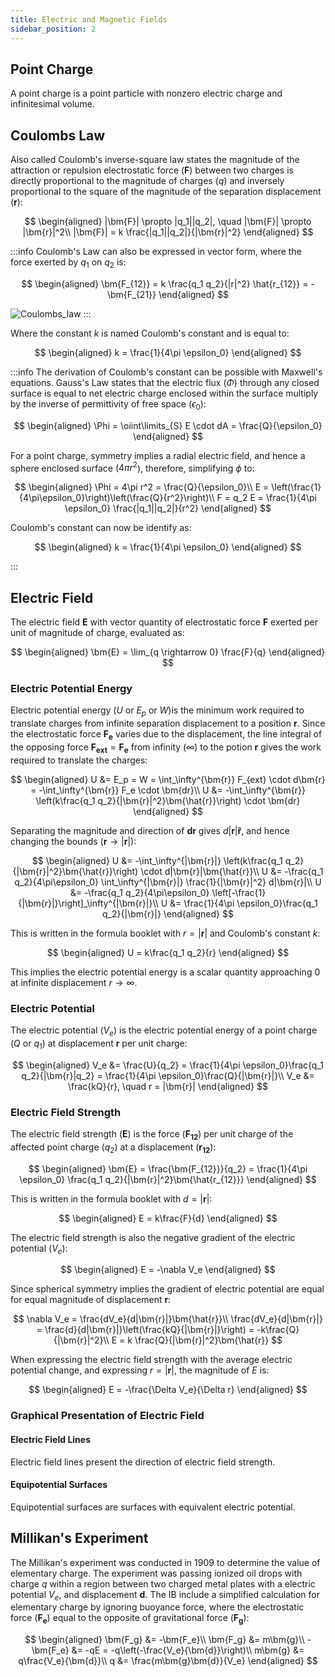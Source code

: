 ```yaml
---
title: Electric and Magnetic Fields
sidebar_position: 2
---
```


## Point Charge

A point charge is a point particle with nonzero electric charge and infinitesimal volume.

## Coulombs Law

Also called Coulomb's inverse-square law states the magnitude of the attraction or repulsion electrostatic force ($\bm{F}$) between two charges is directly proportional to the magnitude of charges ($q$) and inversely proportional to the square of the magnitude of the separation displacement ($\bm{r}$):

$$
\begin{aligned}
    |\bm{F}| \propto |q_1||q_2|, \quad |\bm{F}| \propto |\bm{r}|^2\\
    |\bm{F}| = k \frac{|q_1||q_2|}{|\bm{r}|^2}
\end{aligned}
$$

:::info
Coulomb's Law can also be expressed in vector form, where the force exerted by $q_1$ on $q_2$ is:

$$
\begin{aligned}
    \bm{F_{12}} = k \frac{q_1 q_2}{|r|^2} \hat{r_{12}} = -\bm{F_{21}}
\end{aligned}
$$

![Coulombs_law](/img/physics/CoulombsLaw.png)
:::

Where the constant $k$ is named Coulomb's constant and is equal to:

$$
\begin{aligned}
    k = \frac{1}{4\pi \epsilon_0}
\end{aligned}
$$

:::info
The derivation of Coulomb's constant can be possible with Maxwell's equations. Gauss's Law states that the electric flux ($\Phi$) through any closed surface is equal to net electric charge enclosed within the surface multiply by the inverse of permittivity of free space ($\epsilon_0$):

$$
\begin{aligned}
    \Phi = \oiint\limits_{S} E \cdot dA = \frac{Q}{\epsilon_0}
\end{aligned}
$$

For a point charge, symmetry implies a radial electric field, and hence a sphere enclosed surface ($4\pi r^2$), therefore, simplifying $\phi$ to:

$$
\begin{aligned}
    \Phi = 4\pi r^2 = \frac{Q}{\epsilon_0}\\
    E = \left(\frac{1}{4\pi\epsilon_0}\right)\left(\frac{Q}{r^2}\right)\\
    F = q_2 E = \frac{1}{4\pi \epsilon_0} \frac{|q_1||q_2|}{r^2}
\end{aligned}
$$

Coulomb's constant can now be identify as:

$$
\begin{aligned}
    k = \frac{1}{4\pi \epsilon_0}
\end{aligned}
$$

:::

## Electric Field

The electric field $\bm{E}$ with vector quantity of electrostatic force $\bm{F}$ exerted per unit of magnitude of charge, evaluated as:

$$
\begin{aligned}
    \bm{E} = \lim_{q \rightarrow 0} \frac{F}{q}
\end{aligned}
$$

### Electric Potential Energy

Electric potential energy ($U$ or $E_p$ or $W$)is the minimum work required to translate charges from infinite separation displacement to a position $\bm{r}$. Since the electrostatic force $\bm{F_e}$ varies due to the displacement, the line integral of the opposing force $\bm{F_{ext}} = \bm{F_e}$ from infinity $(\infty)$ to the potion $\bm{r}$ gives the work required to translate the charges:

$$
\begin{aligned}
    U &= E_p = W = \int_\infty^{\bm{r}} F_{ext} \cdot d\bm{r} = -\int_\infty^{\bm{r}} F_e \cdot \bm{dr}\\
    U &= -\int_\infty^{\bm{r}} \left(k\frac{q_1 q_2}{|\bm{r}|^2}\bm{\hat{r}}\right) \cdot \bm{dr}
\end{aligned}
$$

Separating the magnitude and direction of $\bm{dr}$ gives $d|\bm{r}|\bm{\hat{r}}$, and hence changing the bounds ($\bm{r} \rightarrow |\bm{r}|$):

$$
\begin{aligned}
    U &= -\int_\infty^{|\bm{r}|} \left(k\frac{q_1 q_2}{|\bm{r}|^2}\bm{\hat{r}}\right) \cdot d|\bm{r}|\bm{\hat{r}}\\
    U &= -\frac{q_1 q_2}{4\pi\epsilon_0} \int_\infty^{|\bm{r}|} \frac{1}{|\bm{r}|^2} d|\bm{r}|\\
    U &= -\frac{q_1 q_2}{4\pi\epsilon_0} \left[-\frac{1}{|\bm{r}|}\right]_\infty^{|\bm{r}|}\\
    U &= \frac{1}{4\pi \epsilon_0}\frac{q_1 q_2}{|\bm{r}|}
\end{aligned}
$$

This is written in the formula booklet with $r = |\bm{r}|$ and Coulomb's constant $k$:

$$
\begin{aligned}
    U = k\frac{q_1 q_2}{r}
\end{aligned}
$$

This implies the electric potential energy is a scalar quantity approaching $0$ at infinite displacement $r \rightarrow \infty$.

### Electric Potential

The electric potential ($V_e$) is the electric potential energy of a point charge ($Q$ or $q_1$) at displacement $\bm{r}$ per unit charge:

$$
\begin{aligned}
    V_e &= \frac{U}{q_2} = \frac{1}{4\pi \epsilon_0}\frac{q_1 q_2}{|\bm{r}|q_2} = \frac{1}{4\pi \epsilon_0}\frac{Q}{|\bm{r}|}\\
    V_e &= \frac{kQ}{r}, \quad r = |\bm{r}|
\end{aligned}
$$

### Electric Field Strength

The electric field strength ($\bm{E}$) is the force ($\bm{F_{12}}$) per unit charge of the affected point charge ($q_2$) at a displacement ($\bm{r_{12}}$):

$$
\begin{aligned}
  \bm{E} = \frac{\bm{F_{12}}}{q_2} = \frac{1}{4\pi \epsilon_0} \frac{q_1 q_2}{|\bm{r}|^2}\bm{\hat{r_{12}}}
\end{aligned}
$$

This is written in the formula booklet with $d = |\bm{r}|$:

$$
\begin{aligned}
    E = k\frac{F}{d}
\end{aligned}
$$

The electric field strength is also the negative gradient of the electric potential ($V_e$):

$$
\begin{aligned}
    E = -\nabla V_e
\end{aligned}
$$

Since spherical symmetry implies the gradient of electric potential are equal for equal magnitude of displacement $\bm{r}$:

$$
    \nabla V_e = \frac{dV_e}{d|\bm{r}|}\bm{\hat{r}}\\
    \frac{dV_e}{d|\bm{r}|} = \frac{d}{d|\bm{r}|}\left(\frac{kQ}{|\bm{r}|}\right) = -k\frac{Q}{|\bm{r}|^2}\\
    E = k \frac{Q}{|\bm{r}|^2}\bm{\hat{r}}
$$

When expressing the electric field strength with the average electric potential change, and expressing $r = |\bm{r}|$, the magnitude of $E$ is:

$$
\begin{aligned}
    E = -\frac{\Delta V_e}{\Delta r}
\end{aligned}
$$

### Graphical Presentation of Electric Field

#### Electric Field Lines

Electric field lines present the direction of electric field strength.

#### Equipotential Surfaces

Equipotential surfaces are surfaces with equivalent electric potential.

## Millikan's Experiment

The Millikan's experiment was conducted in 1909 to determine the value of elementary charge. The experiment was passing ionized oil drops with charge $q$ within a region between two charged metal plates with a electric potential $V_e$, and displacement $\bm{d}$. The IB include a simplified calculation for elementary charge by ignoring buoyance force, where the electrostatic force ($\bm{F_e}$) equal to the opposite of gravitational force ($\bm{F_g}$):

$$
\begin{aligned}
    \bm{F_g} &= -\bm{F_e}\\
    \bm{F_g} &= m\bm{g}\\
    -\bm{F_e} &= -qE = -q\left(-\frac{V_e}{\bm{d}}\right)\\
    m\bm{g} &= q\frac{V_e}{\bm{d}}\\
    q &= \frac{m\bm{g}\bm{d}}{V_e}
\end{aligned}
$$
